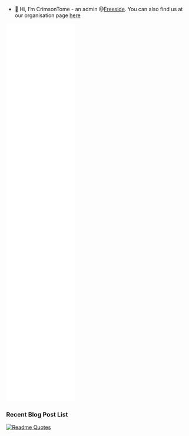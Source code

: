 <!--![Anurag's GitHub stats](https://github-readme-stats.vercel.app/api?username=crimsontome&show_icons=true&theme=dark)-->
- 👋 Hi, I’m CrimsonTome - an admin @[Freeside](https://freeside.co.uk). You can also find us at our organisation page [here](https://github.com/freesidehull)

![Metrics](/github-metrics.svg)
<!--!### Current Projects
- Personal Blog - (<https://github.com/CrimsonTome/crimsontome-blog>)
  - ![](https://img.shields.io/github/last-commit/crimsontome/crimsontome-blog?color=green)
  - ![](https://img.shields.io/github/languages/code-size/crimsontome/crimsontome-blog)
-->

### Recent Blog Post List

<!-- BLOG-POST-LIST:START -->
<!-- BLOG-POST-LIST:END -->

[![Readme Quotes](https://quotes-github-readme.vercel.app/api?type=horizontal&theme=dark)](https://github.com/piyushsuthar/github-readme-quotes)
<br>

